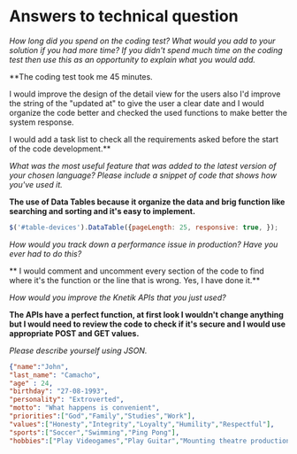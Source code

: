 Answers to technical question
============

*How long did you spend on the coding test? What would you add to your solution if you had more time? If you didn't spend much time on the coding test then use this as an opportunity to explain what you would add.*

**The coding test took me 45 minutes. 

I would improve the design of the detail view for the users also I'd improve the string of the "updated at" to give the user a clear date and I would organize the code better and checked the used functions to make better the system response. 

I would add a task list to check all the requirements asked before the start of the code development.**


*What was the most useful feature that was added to the latest version of your chosen language? Please include a snippet of code that shows how you've used it.*

**The use of Data Tables because it organize the data and brig function like searching and sorting and it's easy to implement.** 

~~~javascript
$('#table-devices').DataTable({pageLength: 25, responsive: true, });
~~~


*How would you track down a performance issue in production? Have you ever had to do this?*

** I would comment and uncomment every section of the code to find where it's the function or the line that is wrong. Yes, I have done it.**



*How would you improve the Knetik APIs that you just used?*

**The APIs have a perfect function, at first look I wouldn't change anything but I would need to review the code to check if it's secure and I would use appropriate POST and GET values.**


*Please describe yourself using JSON.*

~~~json
{"name":"John",
"last_name": "Camacho", 
"age" : 24,
"birthday": "27-08-1993",
"personality": "Extroverted",
"motto": "What happens is convenient",
"priorities":["God","Family","Studies","Work"],
"values":["Honesty","Integrity","Loyalty","Humility","Respectful"],
"sports":["Soccer","Swimming","Ping Pong"],
"hobbies":["Play Videogames","Play Guitar","Mounting theatre productions"]}
~~~

